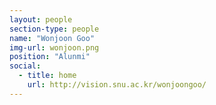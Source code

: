 ```yaml
---
layout: people
section-type: people
name: "Wonjoon Goo"
img-url: wonjoon.png
position: "Alunmi"
social:
  - title: home
    url: http://vision.snu.ac.kr/wonjoongoo/
---
```

